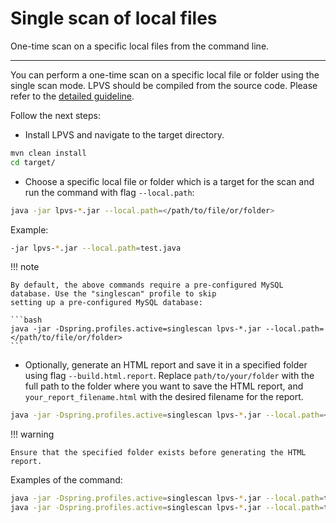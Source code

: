 # Single scan of local files

One-time scan on a specific local files from the command line.

---

You can perform a one-time scan on a specific local file or folder using the single scan mode.
LPVS should be compiled from the source code. Please refer to the [detailed guideline](../../user-guide/service/source_code.md).

Follow the next steps:

* Install LPVS and navigate to the target directory.

```bash
mvn clean install
cd target/
```

* Choose a specific local file or folder which is a target for the scan and run the command with flag `--local.path`:

```bash
java -jar lpvs-*.jar --local.path=</path/to/file/or/folder>
```

Example:

```bash
-jar lpvs-*.jar --local.path=test.java
```

!!! note

    By default, the above commands require a pre-configured MySQL database. Use the "singlescan" profile to skip 
    setting up a pre-configured MySQL database:

    ```bash
    java -jar -Dspring.profiles.active=singlescan lpvs-*.jar --local.path=</path/to/file/or/folder>
    ```

* Optionally, generate an HTML report and save it in a specified folder using flag `--build.html.report`.
  Replace `path/to/your/folder` with the full path to the folder where you want to save the HTML report,
  and `your_report_filename.html` with the desired filename for the report.

```bash
java -jar -Dspring.profiles.active=singlescan lpvs-*.jar --local.path=</path/to/file/or/folder> --build.html.report=<your_report_filename.html>
```

!!! warning

    Ensure that the specified folder exists before generating the HTML report.

Examples of the command:

```bash
java -jar -Dspring.profiles.active=singlescan lpvs-*.jar --local.path=test.c
java -jar -Dspring.profiles.active=singlescan lpvs-*.jar --local.path=test_folder --build.html.report=test/report.html
```
